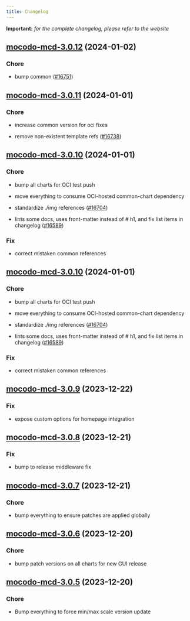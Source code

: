 ```yaml
---
title: Changelog
---
```


**Important:**
*for the complete changelog, please refer to the website*



## [mocodo-mcd-3.0.12](https://github.com/truecharts/charts/compare/mocodo-mcd-3.0.11...mocodo-mcd-3.0.12) (2024-01-02)

### Chore



- bump common ([#16751](https://github.com/truecharts/charts/issues/16751))


## [mocodo-mcd-3.0.11](https://github.com/truecharts/charts/compare/mocodo-mcd-3.0.10...mocodo-mcd-3.0.11) (2024-01-01)

### Chore



- increase common version for oci fixes

- remove non-existent template refs ([#16738](https://github.com/truecharts/charts/issues/16738))


## [mocodo-mcd-3.0.10](https://github.com/truecharts/charts/compare/mocodo-mcd-3.0.9...mocodo-mcd-3.0.10) (2024-01-01)

### Chore



- bump all charts for OCI test push

- move everything to consume OCI-hosted common-chart dependency

- standardize ./img references ([#16704](https://github.com/truecharts/charts/issues/16704))

- lints some docs, uses front-matter instead of # h1, and fix list items in changelog ([#16589](https://github.com/truecharts/charts/issues/16589))

### Fix



- correct mistaken common references


## [mocodo-mcd-3.0.10](https://github.com/truecharts/charts/compare/mocodo-mcd-3.0.9...mocodo-mcd-3.0.10) (2024-01-01)

### Chore



- bump all charts for OCI test push

- move everything to consume OCI-hosted common-chart dependency

- standardize ./img references ([#16704](https://github.com/truecharts/charts/issues/16704))

- lints some docs, uses front-matter instead of # h1, and fix list items in changelog ([#16589](https://github.com/truecharts/charts/issues/16589))

### Fix



- correct mistaken common references
## [mocodo-mcd-3.0.9](https://github.com/truecharts/charts/compare/mocodo-mcd-3.0.8...mocodo-mcd-3.0.9) (2023-12-22)

### Fix

- expose custom options for homepage integration

## [mocodo-mcd-3.0.8](https://github.com/truecharts/charts/compare/mocodo-mcd-3.0.7...mocodo-mcd-3.0.8) (2023-12-21)

### Fix

- bump to release middleware fix

## [mocodo-mcd-3.0.7](https://github.com/truecharts/charts/compare/mocodo-mcd-3.0.6...mocodo-mcd-3.0.7) (2023-12-21)

### Chore

- bump everything to ensure patches are applied globally

## [mocodo-mcd-3.0.6](https://github.com/truecharts/charts/compare/mocodo-mcd-3.0.5...mocodo-mcd-3.0.6) (2023-12-20)

### Chore

- bump patch versions on all charts for new GUI release

## [mocodo-mcd-3.0.5](https://github.com/truecharts/charts/compare/mocodo-mcd-3.0.4...mocodo-mcd-3.0.5) (2023-12-20)

### Chore

- Bump everything to force min/max scale version update

